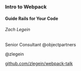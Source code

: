 
### Intro to Webpack
#### Guide Rails for Your Code
###### Zach Legein
Senior Consultant @objectpartners

@zlegein

[github.com/zlegein/webpack-talk](https://github.com/zlegein/webpack-talk)
